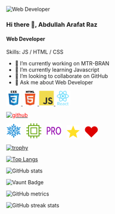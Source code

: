 ![Web Developer](https://scontent.fjsr17-1.fna.fbcdn.net/v/t39.30808-6/426586882_122121230216174280_4504123120393349343_n.jpg?_nc_cat=105&ccb=1-7&_nc_sid=5f2048&_nc_ohc=sa3P3IC8Tc8Q7kNvgGGwEVX&_nc_ht=scontent.fjsr17-1.fna&oh=00_AfAc84x8UofR0X5SZhXPXbHECmF8MwplqCBVTokRbJ1VHg&oe=663FC605)

### Hi there 👋, Abdullah Arafat Raz
#### Web Developer


Skills: JS / HTML / CSS

- 🔭 I’m currently working on MTR-BRAN 
- 🌱 I’m currently learning Javascript 
- 👯 I’m looking to collaborate on GitHub 
- 💬 Ask me about Web Developer 

<p align="left"> <a href="https://www.w3schools.com/css/" target="_blank" rel="noreferrer"> <img src="https://raw.githubusercontent.com/devicons/devicon/master/icons/css3/css3-original-wordmark.svg" alt="css3" width="40" height="40"/> </a> <a href="https://www.w3.org/html/" target="_blank" rel="noreferrer"> <img src="https://raw.githubusercontent.com/devicons/devicon/master/icons/html5/html5-original-wordmark.svg" alt="html5" width="40" height="40"/> </a> <a href="https://developer.mozilla.org/en-US/docs/Web/JavaScript" target="_blank" rel="noreferrer"> <img src="https://raw.githubusercontent.com/devicons/devicon/master/icons/javascript/javascript-original.svg" alt="javascript" width="40" height="40"/> </a> <a href="https://reactjs.org/" target="_blank" rel="noreferrer"> <img src="https://raw.githubusercontent.com/devicons/devicon/master/icons/react/react-original-wordmark.svg" alt="react" width="40" height="40"/> </a> </p>


[<img src='https://cdn.jsdelivr.net/npm/simple-icons@3.0.1/icons/github.svg' alt='github' height='40' style="color:red;">](https://github.com/MTR-BRAND)  

<a href='https://archiveprogram.github.com/'><img src='https://raw.githubusercontent.com/acervenky/animated-github-badges/master/assets/acbadge.gif' width='40' height='40'></a> <a href='https://docs.github.com/en/developers'><img src='https://raw.githubusercontent.com/acervenky/animated-github-badges/master/assets/devbadge.gif' width='40' height='40'></a> <a href='https://github.com/pricing'><img src='https://raw.githubusercontent.com/acervenky/animated-github-badges/master/assets/pro.gif' width='40' height='40'></a> <a href='https://stars.github.com/'><img src='https://raw.githubusercontent.com/acervenky/animated-github-badges/master/assets/starbadge.gif' width='35' height='35'></a> <a href='https://docs.github.com/en/github/supporting-the-open-source-community-with-github-sponsors'><img src='https://raw.githubusercontent.com/acervenky/animated-github-badges/master/assets/sponsorbadge.gif' width='35' height='35'></a> 

[![trophy](https://github-profile-trophy.vercel.app/?username=MTR-BRAND)](https://github.com/ryo-ma/github-profile-trophy)

[![Top Langs](https://github-readme-stats.vercel.app/api/top-langs/?username=MTR-BRAND)](https://github.com/anuraghazra/github-readme-stats)

![GitHub stats](https://github-readme-stats.vercel.app/api?username=MTR-BRAND&show_icons=true&count_private=true)  

![Vaunt Badge](https://api.vaunt.dev/v1/github/entities/MTR-BRAND/contributions?format=svg&private=true)  

![GitHub metrics](https://metrics.lecoq.io/MTR-BRAND)  

![GitHub streak stats](https://streak-stats.demolab.com/?user=MTR-BRAND)  

